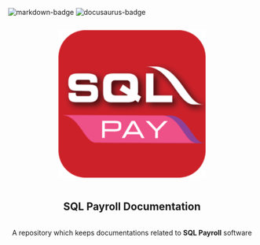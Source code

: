 ![markdown-badge][markdown-badge] ![docusaurus-badge][docusaurus-badge]

[markdown-badge]: https://img.shields.io/badge/Markdown-blue
[docusaurus-badge]: https://img.shields.io/badge/Docusaurus-3.1.0-green

<div align="center">
    <article style="display: flex; flex-direction: column; align-items: center; justify-content: center;">
        <p align="center"><img width="300" src="/static/img/payroll-logo.png" /></p>
        <h1 style="width: 100%; text-align: center;">SQL Payroll Documentation</h1>
        <p>
            A repository which keeps documentations related to <text style="font-weight: bold">SQL Payroll</text> software
        </p>
    </article>
</div>

